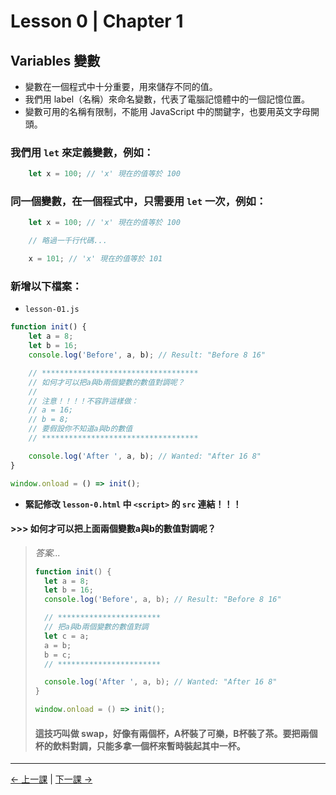 # Lesson 0 | Chapter 1

## Variables 變數
- 變數在一個程式中十分重要，用來儲存不同的值。
- 我們用 label（名稱）來命名變數，代表了電腦記憶體中的一個記憶位置。
- 變數可用的名稱有限制，不能用 JavaScript 中的關鍵字，也要用英文字母開頭。

### 我們用 `let` 來定義變數，例如：
```javascript
	let x = 100; // 'x' 現在的值等於 100
```

### 同一個變數，在一個程式中，只需要用 `let` 一次，例如：
```javascript
	let x = 100; // 'x' 現在的值等於 100

	// 略過一千行代碼...

	x = 101; // 'x' 現在的值等於 101
```

### 新增以下檔案：
- `lesson-01.js`
```javascript
function init() {
	let a = 8;
	let b = 16;
	console.log('Before', a, b); // Result: "Before 8 16"

	// ***********************************
	// 如何才可以把a與b兩個變數的數值對調呢？
	//
	// 注意！！！！不容許這樣做：
	// a = 16;
	// b = 8;
	// 要假設你不知道a與b的數值
	// ***********************************

	console.log('After ', a, b); // Wanted: "After 16 8"
}

window.onload = () => init();
```
- **緊記修改 `lesson-0.html` 中 `<script>` 的 `src` 連結！！！**

#### >>> 如何才可以把上面兩個變數a與b的數值對調呢？
> _答案..._
> ```javascript
> function init() {
> 	let a = 8;
> 	let b = 16;
> 	console.log('Before', a, b); // Result: "Before 8 16"
> 
> 	// ***********************
> 	// 把a與b兩個變數的數值對調
> 	let c = a;
> 	a = b;
> 	b = c;
> 	// ***********************
> 
> 	console.log('After ', a, b); // Wanted: "After 16 8"
> }
> 
> window.onload = () => init();
> ```
> #### 這技巧叫做 swap，好像有兩個杯，A杯裝了可樂，B杯裝了茶。要把兩個杯的飲料對調，只能多拿一個杯來暫時裝起其中一杯。

---

[← 上一課](README.md) | [下一課 →](lesson-02.md)
